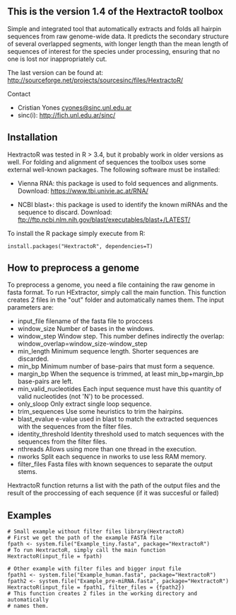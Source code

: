 This is the version 1.4 of the HextractoR toolbox
-------------------------------------------------
Simple and integrated tool that automatically extracts and folds all hairpin
sequences from raw genome-wide data. It predicts the secondary structure of
several overlapped segments, with longer length than the mean length of
sequences of interest for the species under processing, ensuring that no one is
lost nor inappropriately cut.

The last version can be found at:
http://sourceforge.net/projects/sourcesinc/files/HextractoR/

Contact
- Cristian Yones <cyones@sinc.unl.edu.ar>
- sinc(i):  http://fich.unl.edu.ar/sinc/

Installation
------------
HextractoR was tested in R > 3.4, but it probably work in older versions as well.
For folding and alignment of sequences the toolbox uses some external well-known
packages. The following software must be installed:

- Vienna RNA: this package is used to fold sequences and alignments.
  Download: https://www.tbi.univie.ac.at/RNA/

- NCBI blast+: this package is used to identify the known miRNAs and the
  sequence to discard.
  Download: ftp://ftp.ncbi.nlm.nih.gov/blast/executables/blast+/LATEST/

To install the R package simply execute from R:

```{r}
install.packages("HextractoR", dependencies=T)
```

How to preprocess a genome
--------------------------
To preprocess a genome, you need a file containing the raw genome in fasta format.
To run HExtractor, simply call the main function. This function creates 2 files
in the "out" folder and automatically names them. The input parameters are:
- input_file filename of the fasta file to proccess
- window_size Number of bases in the windows.
- window_step Window step. This number defines indirectly the overlap:
  window_overlap=window_size-window_step
- min_length Minimum sequence length. Shorter sequences are discarded.
- min_bp Minimum number of base-pairs that must form a sequence.
- margin_bp When the sequence is trimmed, at least min_bp+margin_bp base-pairs
  are left.
- min_valid_nucleotides Each input sequence must have this quantity of valid
  nucleotides (not 'N') to be processed.
- only_sloop Only extract single loop sequence.
- trim_sequences Use some heuristics to trim the hairpins.
- blast_evalue e-value used in blast to match the extracted sequences with the
  sequences from the filter files.
- identity_threshold Identity threshold used to match sequences with the
  sequences from the filter files.
- nthreads Allows using more than one thread in the execution.
- nworks Split each sequence in nworks to use less RAM memory.
- filter_files Fasta files with known sequences to separate the output stems.

HextractoR function returns a list with the path of the output files and the
result of the proccessing of each sequence (if it was succesful or failed)

Examples
--------
```{r}
# Small example without filter files library(HextractoR)
# First we get the path of the example FASTA file
fpath <- system.file("Example_tiny.fasta", package="HextractoR")
# To run HextractoR, simply call the main function
HextractoR(input_file = fpath)

# Other example with filter files and bigger input file
fpath1 <- system.file("Example_human.fasta", package="HextractoR")
fpath2 <- system.file("Example_pre-miRNA.fasta", package="HextractoR")
HextractoR(input_file = fpath1, filter_files = {fpath2})
# This function creates 2 files in the working directory and automatically
# names them.
```
